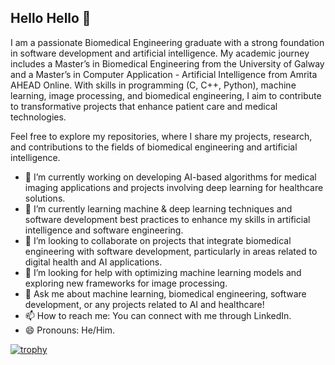 ## Hello Hello 👋

I am a passionate Biomedical Engineering graduate with a strong foundation in software development and artificial intelligence. My academic journey includes a Master’s in Biomedical Engineering from the University of Galway and a Master’s in Computer Application - Artificial Intelligence from Amrita AHEAD Online.
With skills in programming (C, C++, Python), machine learning, image processing, and biomedical engineering, I aim to contribute to transformative projects that enhance patient care and medical technologies.

Feel free to explore my repositories, where I share my projects, research, and contributions to the fields of biomedical engineering and artificial intelligence.

* 🔭 I’m currently working on developing AI-based algorithms for medical imaging applications and projects involving deep learning for healthcare solutions.
* 🌱 I’m currently learning machine & deep learning techniques and software development best practices to enhance my skills in artificial intelligence and software engineering.
* 👯 I’m looking to collaborate on projects that integrate biomedical engineering with software development, particularly in areas related to digital health and AI applications.
* 🤔 I’m looking for help with optimizing machine learning models and exploring new frameworks for image processing.
* 💬 Ask me about machine learning, biomedical engineering, software development, or any projects related to AI and healthcare!
* 📫 How to reach me: You can connect with me through LinkedIn.
* 😄 Pronouns: He/Him.

[![trophy](https://github-profile-trophy.vercel.app/?MD-Rifat1709=ryo-ma&theme=onedark)](https://github.com/ryo-ma/github-profile-trophy)
